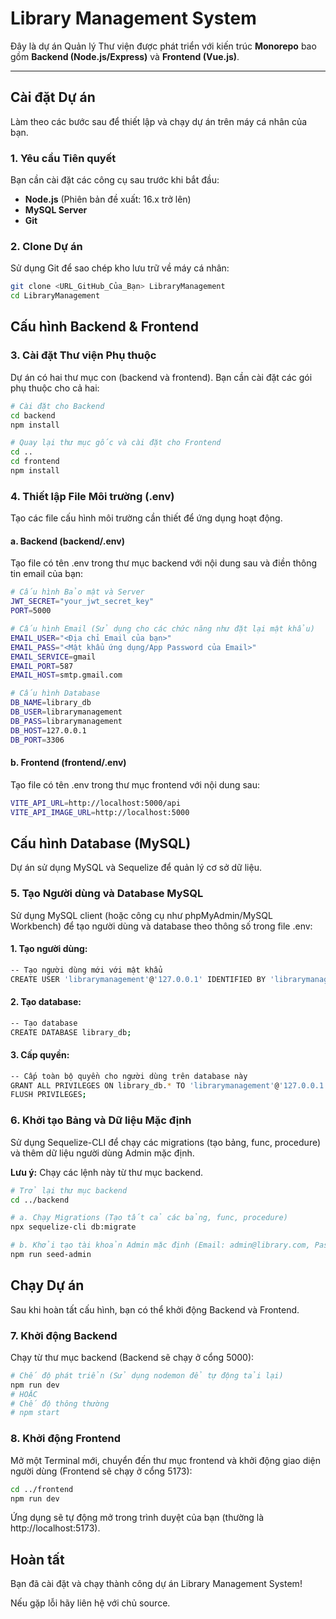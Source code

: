 # Library Management System

Đây là dự án Quản lý Thư viện được phát triển với kiến trúc **Monorepo** bao gồm **Backend (Node.js/Express)** và **Frontend (Vue.js)**.

---

## Cài đặt Dự án

Làm theo các bước sau để thiết lập và chạy dự án trên máy cá nhân của bạn.

### 1. Yêu cầu Tiên quyết

Bạn cần cài đặt các công cụ sau trước khi bắt đầu:

- **Node.js** (Phiên bản đề xuất: 16.x trở lên)
- **MySQL Server**
- **Git**

### 2. Clone Dự án

Sử dụng Git để sao chép kho lưu trữ về máy cá nhân:

```bash
git clone <URL_GitHub_Của_Bạn> LibraryManagement
cd LibraryManagement
```

## Cấu hình Backend & Frontend

### 3. Cài đặt Thư viện Phụ thuộc

Dự án có hai thư mục con (backend và frontend). Bạn cần cài đặt các gói phụ thuộc cho cả hai:

```bash
# Cài đặt cho Backend
cd backend
npm install

# Quay lại thư mục gốc và cài đặt cho Frontend
cd ..
cd frontend
npm install
```

### 4. Thiết lập File Môi trường (.env)

Tạo các file cấu hình môi trường cần thiết để ứng dụng hoạt động.

#### a. Backend (backend/.env)

Tạo file có tên .env trong thư mục backend với nội dung sau và điền thông tin email của bạn:

```bash
# Cấu hình Bảo mật và Server
JWT_SECRET="your_jwt_secret_key"
PORT=5000

# Cấu hình Email (Sử dụng cho các chức năng như đặt lại mật khẩu)
EMAIL_USER="<Địa chỉ Email của bạn>"
EMAIL_PASS="<Mật khẩu ứng dụng/App Password của Email>"
EMAIL_SERVICE=gmail
EMAIL_PORT=587
EMAIL_HOST=smtp.gmail.com

# Cấu hình Database
DB_NAME=library_db
DB_USER=librarymanagement
DB_PASS=librarymanagement
DB_HOST=127.0.0.1
DB_PORT=3306
```

#### b. Frontend (frontend/.env)

Tạo file có tên .env trong thư mục frontend với nội dung sau:

```bash
VITE_API_URL=http://localhost:5000/api
VITE_API_IMAGE_URL=http://localhost:5000
```

## Cấu hình Database (MySQL)

Dự án sử dụng MySQL và Sequelize để quản lý cơ sở dữ liệu.

### 5. Tạo Người dùng và Database MySQL

Sử dụng MySQL client (hoặc công cụ như phpMyAdmin/MySQL Workbench) để tạo người dùng và database theo thông số trong file .env:

#### 1. Tạo người dùng:

```bash
-- Tạo người dùng mới với mật khẩu
CREATE USER 'librarymanagement'@'127.0.0.1' IDENTIFIED BY 'librarymanagement';
```

#### 2. Tạo database:

```bash
-- Tạo database
CREATE DATABASE library_db;
```

#### 3. Cấp quyền:

```bash
-- Cấp toàn bộ quyền cho người dùng trên database này
GRANT ALL PRIVILEGES ON library_db.* TO 'librarymanagement'@'127.0.0.1';
FLUSH PRIVILEGES;
```

### 6. Khởi tạo Bảng và Dữ liệu Mặc định

Sử dụng Sequelize-CLI để chạy các migrations (tạo bảng, func, procedure) và thêm dữ liệu người dùng Admin mặc định.

**Lưu ý:** Chạy các lệnh này từ thư mục backend.

```bash
# Trở lại thư mục backend
cd ../backend

# a. Chạy Migrations (Tạo tất cả các bảng, func, procedure)
npx sequelize-cli db:migrate

# b. Khởi tạo tài khoản Admin mặc định (Email: admin@library.com, Pass: 123456)
npm run seed-admin
```

## Chạy Dự án

Sau khi hoàn tất cấu hình, bạn có thể khởi động Backend và Frontend.

### 7. Khởi động Backend

Chạy từ thư mục backend (Backend sẽ chạy ở cổng 5000):

```bash
# Chế độ phát triển (Sử dụng nodemon để tự động tải lại)
npm run dev
# HOẶC
# Chế độ thông thường
# npm start
```

### 8. Khởi động Frontend

Mở một Terminal mới, chuyển đến thư mục frontend và khởi động giao diện người dùng (Frontend sẽ chạy ở cổng 5173):

```bash
cd ../frontend
npm run dev
```

Ứng dụng sẽ tự động mở trong trình duyệt của bạn (thường là http://localhost:5173).

## Hoàn tất

Bạn đã cài đặt và chạy thành công dự án Library Management System!

Nếu gặp lỗi hãy liên hệ với chủ source.
